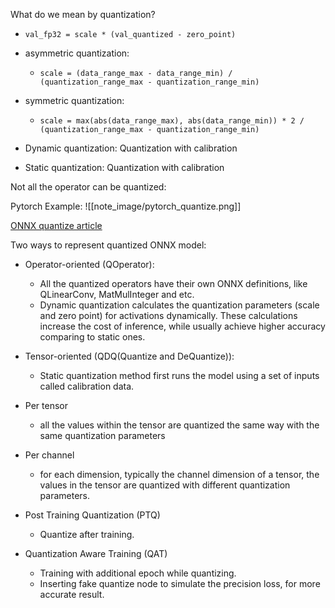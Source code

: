What do we mean by quantization?

- `val_fp32 = scale * (val_quantized - zero_point)`
- asymmetric quantization:
	- `scale = (data_range_max - data_range_min) / (quantization_range_max - quantization_range_min)`
- symmetric quantization:
	-  `scale = max(abs(data_range_max), abs(data_range_min)) * 2 / (quantization_range_max - quantization_range_min)`

- Dynamic quantization: Quantization with calibration
- Static quantization: Quantization with calibration

Not all the operator can be quantized: 

Pytorch Example:
![[note_image/pytorch_quantize.png]]

[ONNX quantize article](https://onnxruntime.ai/docs/performance/model-optimizations/quantization.html)

Two ways to represent quantized ONNX model:

- Operator-oriented (QOperator):
	- All the quantized operators have their own ONNX definitions, like QLinearConv, MatMulInteger and etc.
	- Dynamic quantization calculates the quantization parameters (scale and zero point) for activations dynamically. These calculations increase the cost of inference, while usually achieve higher accuracy comparing to static ones.
- Tensor-oriented (QDQ(Quantize and DeQuantize)):
	- Static quantization method first runs the model using a set of inputs called calibration data.

- Per tensor
	- all the values within the tensor are quantized the same way with the same quantization parameters
- Per channel
	- for each dimension, typically the channel dimension of a tensor, the values in the tensor are quantized with different quantization parameters.

- Post Training Quantization (PTQ)
	- Quantize after training.
- Quantization Aware Training (QAT)
	- Training with additional epoch while quantizing.
	- Inserting fake quantize node to simulate the precision loss, for more accurate result.